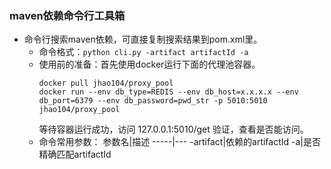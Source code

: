### maven依赖命令行工具箱
- 命令行搜索maven依赖，可直接复制搜索结果到pom.xml里。
  - 命令格式：`python cli.py -artifact artifactId -a`
  - 使用前的准备：首先使用docker运行下面的代理池容器。
      ```shell script
      docker pull jhao104/proxy_pool
      docker run --env db_type=REDIS --env db_host=x.x.x.x --env db_port=6379 --env db_password=pwd_str -p 5010:5010 jhao104/proxy_pool
      ```
    等待容器运行成功，访问 127.0.0.1:5010/get 验证，查看是否能访问。
  - 命令常用参数：
    参数名|描述
    -----|---
    -artifact|依赖的artifactId
    -a|是否精确匹配artifactId
    
  